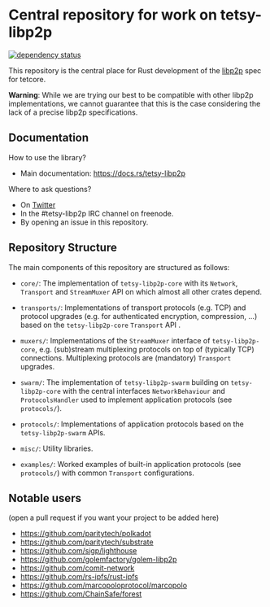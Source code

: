 # Central repository for work on tetsy-libp2p

[![dependency status](https://deps.rs/repo/github/tetcoin/tetsy-libp2p/status.svg?style=flat-square)](https://deps.rs/repo/github/tetcoin/tetsy-libp2p)

This repository is the central place for Rust development of the [libp2p](https://libp2p.io) spec for tetcore.

**Warning**: While we are trying our best to be compatible with other libp2p implementations, we
cannot guarantee that this is the case considering the lack of a precise libp2p specifications.

## Documentation

How to use the library?

- Main documentation: https://docs.rs/tetsy-libp2p

Where to ask questions?

- On [Twitter](https://twitter.com/tetcoin)
- In the #tetsy-libp2p IRC channel on freenode.
- By opening an issue in this repository.


## Repository Structure

The main components of this repository are structured as follows:

  * `core/`: The implementation of `tetsy-libp2p-core` with its `Network`,
    `Transport` and `StreamMuxer` API on which almost all other crates depend.

  * `transports/`: Implementations of transport protocols (e.g. TCP) and protocol upgrades
    (e.g. for authenticated encryption, compression, ...) based on the `tetsy-libp2p-core` `Transport`
    API .

  * `muxers/`: Implementations of the `StreamMuxer` interface of `tetsy-libp2p-core`,
    e.g. (sub)stream multiplexing protocols on top of (typically TCP) connections.
    Multiplexing protocols are (mandatory) `Transport` upgrades.

  * `swarm/`: The implementation of `tetsy-libp2p-swarm` building on `tetsy-libp2p-core`
    with the central interfaces `NetworkBehaviour` and `ProtocolsHandler` used
    to implement application protocols (see `protocols/`).

  * `protocols/`: Implementations of application protocols based on the
    `tetsy-libp2p-swarm` APIs.

  * `misc/`: Utility libraries.

  * `examples/`: Worked examples of built-in application protocols (see `protocols/`)
    with common `Transport` configurations.

## Notable users

(open a pull request if you want your project to be added here)

- https://github.com/paritytech/polkadot
- https://github.com/paritytech/substrate
- https://github.com/sigp/lighthouse
- https://github.com/golemfactory/golem-libp2p
- https://github.com/comit-network
- https://github.com/rs-ipfs/rust-ipfs
- https://github.com/marcopoloprotocol/marcopolo
- https://github.com/ChainSafe/forest
